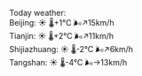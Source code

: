 Today weather:  
Beijing: ☀️ 🌡️+1°C 🌬️↗15km/h  
Tianjin: ☀️ 🌡️+2°C 🌬️↗11km/h  
Shijiazhuang: ☀️ 🌡️-2°C 🌬️↗6km/h  
Tangshan: ☀️ 🌡️-4°C 🌬️→13km/h  
